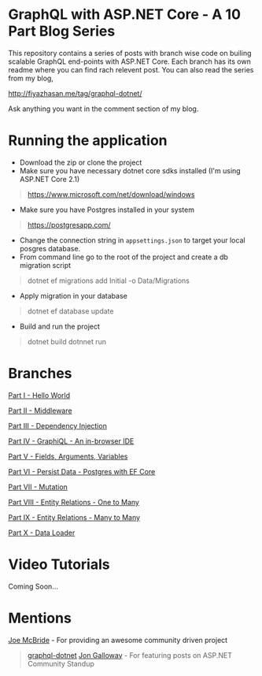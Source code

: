 # GraphQL with ASP.NET Core - A 10 Part Blog Series

This repository contains a series of posts with branch wise code on builing scalable GraphQL end-points with ASP.NET Core. Each branch has its own readme where you can find rach relevent post. You can also read the series from my blog, 

http://fiyazhasan.me/tag/graphql-dotnet/

Ask anything you want in the comment section of my blog.

# Running the application

* Download the zip or clone the project
* Make sure you have necessary dotnet core sdks installed (I'm using ASP.NET Core 2.1)
>  https://www.microsoft.com/net/download/windows
* Make sure you have Postgres installed in your system
> https://postgresapp.com/
* Change the connection string in `appsettings.json` to target your local posgres database.
* From command line go to the root of the project and create a db migration script
> dotnet ef migrations add Initial -o Data/Migrations
* Apply migration in your database
> dotnet ef database update
* Build and run the project
> dotnet build
> dotnnet run

# Branches

[Part I - Hello World](https://github.com/fiyazbinhasan/GraphQLCore/tree/Part_I_Hello_World)

[Part II - Middleware](https://github.com/fiyazbinhasan/GraphQLCore/tree/Part_II_Middleware)

[Part III - Dependency Injection](https://github.com/fiyazbinhasan/GraphQLCore/tree/Part_III_Dependency_Injection)

[Part IV - GraphiQL - An in-browser IDE](https://github.com/fiyazbinhasan/GraphQLCore/tree/Part_IV_GraphIQL)

[Part V - Fields, Arguments, Variables](https://github.com/fiyazbinhasan/GraphQLCore/tree/Part_V_Fields_Arguments_Variables)

[Part VI - Persist Data - Postgres with EF Core](https://github.com/fiyazbinhasan/GraphQLCore/tree/Part_VI_Persist_Data)

[Part VII - Mutation](https://github.com/fiyazbinhasan/GraphQLCore/tree/Part_VII_Mutation)

[Part VIII - Entity Relations - One to Many](https://github.com/fiyazbinhasan/GraphQLCore/tree/Part_VIII_Entity_Relations_One_To_Many)

[Part IX - Entity Relations - Many to Many](https://github.com/fiyazbinhasan/GraphQLCore/tree/Part_IX_Entity_Relationns_Many_To_Many)

[Part X - Data Loader](https://github.com/fiyazbinhasan/GraphQLCore/tree/Part_X_DataLoader)

# Video Tutorials

Coming Soon...

# Mentions

[Joe McBride](https://twitter.com/UICraftsman) - For providing an awesome community driven project 
> [graphql-dotnet](https://github.com/graphql-dotnet/graphql-dotnet)
[Jon Galloway](https://twitter.com/jongalloway) - For featuring posts on ASP.NET Community Standup


 
